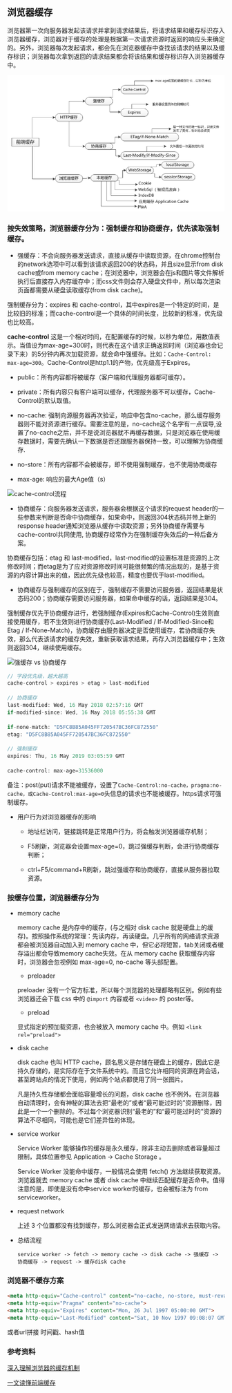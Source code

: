 ## **浏览器缓存**

浏览器第一次向服务器发起该请求并拿到请求结果后，将请求结果和缓存标识存入浏览器缓存，浏览器对于缓存的处理是根据第一次请求资源时返回的响应头来确定的。另外，浏览器每次发起请求，都会先在浏览器缓存中查找该请求的结果以及缓存标识；浏览器每次拿到返回的请求结果都会将该结果和缓存标识存入浏览器缓存中。

![前端缓存](../images/fe-cache.png)

### 按失效策略，浏览器缓存分为：强制缓存和协商缓存，优先读取强制缓存。

* 强缓存：不会向服务器发送请求，直接从缓存中读取资源，在chrome控制台的network选项中可以看到该请求返回200的状态码，并且size显示from disk cache或from memory cache；在浏览器中，浏览器会在js和图片等文件解析执行后直接存入内存缓存中；而css文件则会存入硬盘文件中，所以每次渲染页面都需要从硬盘读取缓存(from disk cache)。
  
强制缓存分为：expires 和 cache-control，其中expires是一个特定的时间，是比较旧的标准；而cache-control是一个具体的时间长度，比较新的标准，优先级也比较高。

**cache-control** 这是一个相对时间，在配置缓存的时候，以秒为单位，用数值表示。当值设为max-age=300时，则代表在这个请求正确返回时间（浏览器也会记录下来）的5分钟内再次加载资源，就会命中强缓存。比如：`Cache-Control: max-age=300`。Cache-Control是http1.1的产物，优先级高于Expires。

  + public：所有内容都将被缓存（客户端和代理服务器都可缓存）。

  + private：所有内容只有客户端可以缓存，代理服务器不可以缓存，Cache-Control的默认取值。

  + no-cache: 强制向源服务器再次验证，响应中包含no-cache，那么缓存服务器则不能对资源进行缓存。需要注意的是，no-cache这个名字有一点误导,设置了no-cache之后，并不是说浏览器就不再缓存数据，只是浏览器在使用缓存数据时，需要先确认一下数据是否还跟服务器保持一致，可以理解为协商缓存.

  + no-store：所有内容都不会被缓存，即不使用强制缓存，也不使用协商缓存

  + max-age: 响应的最大Age值（s）

![cache-control流程](../images/maxage.png)

* 协商缓存：向服务器发送请求，服务器会根据这个请求的request header的一些参数来判断是否命中协商缓存，如果命中，则返回304状态码并带上新的response header通知浏览器从缓存中读取资源；另外协商缓存需要与cache-control共同使用, 协商缓存经常作为在强制缓存失效后的一种后备方案。

协商缓存包括：etag 和 last-modified，last-modified的设置标准是资源的上次修改时间；而etag是为了应对资源修改时间可能很频繁的情况出现的，是基于资源的内容计算出来的值，因此优先级也较高，精度也要优于last-modified。

* 协商缓存与强制缓存的区别在于，强制缓存不需要访问服务器，返回结果是状态码200；协商缓存需要访问服务器，如果命中缓存的话，返回结果是304。

强制缓存优先于协商缓存进行，若强制缓存(Expires和Cache-Control)生效则直接使用缓存，若不生效则进行协商缓存(Last-Modified / If-Modified-Since和Etag / If-None-Match)，协商缓存由服务器决定是否使用缓存，若协商缓存失效，那么代表该请求的缓存失效，重新获取请求结果，再存入浏览器缓存中；生效则返回304，继续使用缓存。

![强缓存 vs 协商缓存](../images/cache.png)

```js
// 字段优先级，越大越高
cache-control > expires > etag > last-modified

// 协商缓存
last-modified: Wed, 16 May 2018 02:57:16 GMT
if-modified-since: Wed, 16 May 2018 05:55:38 GMT

if-none-match: "D5FC8B85A045FF720547BC36FC872550"
etag: "D5FC8B85A045FF720547BC36FC872550"

// 强制缓存
expires: Thu, 16 May 2019 03:05:59 GMT

cache-control: max-age=31536000
```

备注：post(put)请求不能被缓存，设置了`Cache-Control:no-cache，pragma:no-cache，或Cache-Control:max-age=0`头信息的请求也不能被缓存。https请求可强制缓存。

- 用户行为对浏览器缓存的影响

  + 地址栏访问，链接跳转是正常用户行为，将会触发浏览器缓存机制；

  + F5刷新，浏览器会设置max-age=0，跳过强缓存判断，会进行协商缓存判断；

  + ctrl+F5/command+R刷新，跳过强缓存和协商缓存，直接从服务器拉取资源。

### 按缓存位置，浏览器缓存分为

* memory cache

  memory cache 是内存中的缓存，(与之相对 disk cache 就是硬盘上的缓存)。按照操作系统的常理：先读内存，再读硬盘。几乎所有的网络请求资源都会被浏览器自动加入到 memory cache 中，但它必将短暂，tab关闭或者缓存溢出都会导致memory cache失效。在从 memory cache 获取缓存内容时，浏览器会忽视例如 max-age=0, no-cache 等头部配置。

  - preloader

  preloader 没有一个官方标准，所以每个浏览器的处理都略有区别。例如有些浏览器还会下载 css 中的 `@import` 内容或者 `<video>` 的 poster等。

  - preload

  显式指定的预加载资源，也会被放入 memory cache 中。例如 `<link rel="preload">`

* disk cache

  disk cache 也叫 HTTP cache，顾名思义是存储在硬盘上的缓存，因此它是持久存储的，是实际存在于文件系统中的。而且它允许相同的资源在跨会话，甚至跨站点的情况下使用，例如两个站点都使用了同一张图片。

  凡是持久性存储都会面临容量增长的问题，disk cache 也不例外。在浏览器自动清理时，会有神秘的算法去把“最老的”或者“最可能过时的”资源删除，因此是一个一个删除的。不过每个浏览器识别“最老的”和“最可能过时的”资源的算法不尽相同，可能也是它们差异性的体现。

* service worker

  Service Worker 能够操作的缓存是永久缓存，除非主动去删除或者容量超过限制，具体位置参见 Application -> Cache Storage 。

  Service Worker 没能命中缓存，一般情况会使用 fetch() 方法继续获取资源。浏览器就去 memory cache 或者 disk cache 中继续匹配缓存是否命中。值得注意的是，即使是没有命中service worker的缓存，也会被标注为 from serviceworker。

* request network

  上述 3 个位置都没有找到缓存，那么浏览器会正式发送网络请求去获取内容。

* 总结流程

  ```
  service worker -> fetch -> memory cache -> disk cache -> 强缓存 -> 协商缓存 -> request -> 缓存disk cache
  ```

### 浏览器不缓存方案

```html
<meta http-equiv="Cache-control" content="no-cache, no-store, must-revalidate">
<meta http-equiv="Pragma" content="no-cache">
<meta http-equiv="Expires" content="Mon, 26 Jul 1997 05:00:00 GMT">
<meta http-equiv="Last-Modified" content="Sat, 10 Nov 1997 09:08:07 GMT">
```

或者url拼接 时间戳、hash值

### 参考资料

[深入理解浏览器的缓存机制](https://www.jianshu.com/p/54cc04190252)

[一文读懂前端缓存](https://juejin.im/post/5c22ee806fb9a049fb43b2c5?utm_source=gold_browser_extension)